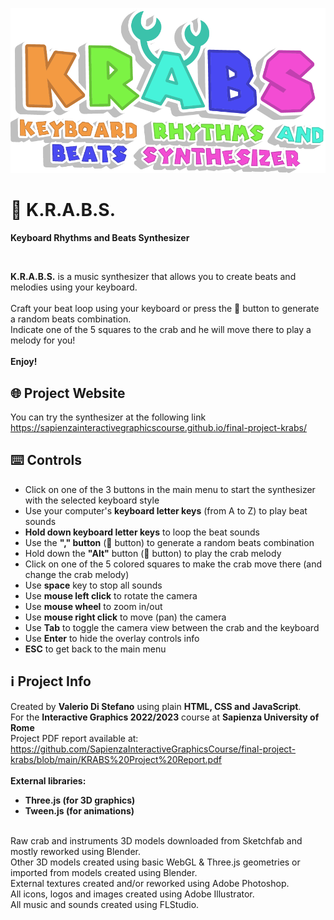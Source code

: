 
<p align="center">
<img src=/images/logo.png alt="KRABS" width="600px" >
</p>

<!-- Add a title -->
# :crab: K.R.A.B.S.
<p font-size="1.5em">
<b>Keyboard Rhythms and Beats Synthesizer</b>
</p>
<br>

<!-- Add a description -->
<b>K.R.A.B.S.</b> is a music synthesizer that allows you to create beats and melodies using your keyboard.
<br>
<br>
Craft your beat loop using your keyboard or press the :musical_note: button to generate a random beats combination.
<br>
Indicate one of the 5 squares to the crab and he will move there to play a melody for you!
<br>
<br>
<b>Enjoy!</b>
<br>

## :globe_with_meridians: Project Website

You can try the synthesizer at the following link
<br>
https://sapienzainteractivegraphicscourse.github.io/final-project-krabs/
<br>

## :keyboard: Controls

<!-- Add controls -->
- Click on one of the 3 buttons in the main menu to start the synthesizer with the selected keyboard style
- Use your computer's <b>keyboard letter keys</b> (from A to Z) to play beat sounds
- <b>Hold down keyboard letter keys</b> to loop the beat sounds
- Use the <b>"," button</b> (:musical_note: button) to generate a random beats combination
- Hold down the <b>"Alt"</b> button (:crab: button) to play the crab melody
- Click on one of the 5 colored squares to make the crab move there (and change the crab melody)
- Use <b>space</b> key to stop all sounds
- Use <b>mouse left click</b> to rotate the camera
- Use <b>mouse wheel</b> to zoom in/out
- Use <b>mouse right click</b> to move (pan) the camera
- Use <b>Tab</b> to toggle the camera view between the crab and the keyboard
- Use <b>Enter</b> to hide the overlay controls info
- <b>ESC</b> to get back to the main menu

## :information_source: Project Info

<!-- Add a description -->
Created by <b>Valerio Di Stefano</b> using plain <b>HTML, CSS and JavaScript</b>.
<br>
For the <b>Interactive Graphics 2022/2023</b> course at <b>Sapienza University of Rome</b>
<br>
Project PDF report available at:
<br>
https://github.com/SapienzaInteractiveGraphicsCourse/final-project-krabs/blob/main/KRABS%20Project%20Report.pdf
<br>
<br>
<b>External libraries:</b>
<br>
- <b>Three.js (for 3D graphics)</b>
- <b>Tween.js (for animations)</b>
<br>
Raw crab and instruments 3D models downloaded from Sketchfab and mostly reworked using Blender.
<br>
Other 3D models created using basic WebGL & Three.js geometries or imported from models created using Blender.
<br>
External textures created and/or reworked using Adobe Photoshop.
<br>
All icons, logos and images created using Adobe Illustrator.
<br>
All music and sounds created using FLStudio.
<br>
<br>




